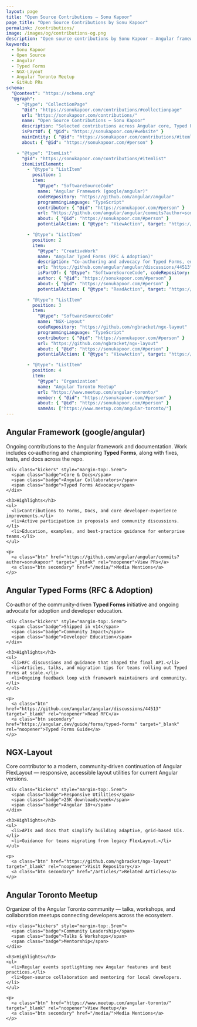 ```yaml
---
layout: page
title: "Open Source Contributions – Sonu Kapoor"
page_title: "Open Source Contributions by Sonu Kapoor"
permalink: /contributions/
image: /images/og/contributions-og.png
description: "Open source contributions by Sonu Kapoor — Angular framework (Typed Forms), NGX-Layout, and community leadership with Angular Toronto."
keywords:
  - Sonu Kapoor
  - Open Source
  - Angular
  - Typed Forms
  - NGX-Layout
  - Angular Toronto Meetup
  - GitHub PRs
schema:
  "@context": "https://schema.org"
  "@graph":
    - "@type": "CollectionPage"
      "@id": "https://sonukapoor.com/contributions/#collectionpage"
      url: "https://sonukapoor.com/contributions/"
      name: "Open Source Contributions – Sonu Kapoor"
      description: "Selected contributions across Angular core, Typed Forms, NGX-Layout, and community leadership."
      isPartOf: { "@id": "https://sonukapoor.com/#website" }
      mainEntity: { "@id": "https://sonukapoor.com/contributions/#itemlist" }
      about: { "@id": "https://sonukapoor.com/#person" }

    - "@type": "ItemList"
      "@id": "https://sonukapoor.com/contributions/#itemlist"
      itemListElement:
        - "@type": "ListItem"
          position: 1
          item:
            "@type": "SoftwareSourceCode"
            name: "Angular Framework (google/angular)"
            codeRepository: "https://github.com/angular/angular"
            programmingLanguage: "TypeScript"
            contributor: { "@id": "https://sonukapoor.com/#person" }
            url: "https://github.com/angular/angular/commits?author=sonukapoor"
            about: { "@id": "https://sonukapoor.com/#person" }
            potentialAction: { "@type": "ViewAction", target: "https://github.com/angular/angular/commits?author=sonukapoor" }

        - "@type": "ListItem"
          position: 2
          item:
            "@type": "CreativeWork"
            name: "Angular Typed Forms (RFC & Adoption)"
            description: "Co-authoring and advocacy for Typed Forms, educating teams and influencing adoption."
            url: "https://github.com/angular/angular/discussions/44513"
            isPartOf: { "@type": "SoftwareSourceCode", codeRepository: "https://github.com/angular/angular" }
            author: { "@id": "https://sonukapoor.com/#person" }
            about: { "@id": "https://sonukapoor.com/#person" }
            potentialAction: { "@type": "ReadAction", target: "https://github.com/angular/angular/discussions/44513" }

        - "@type": "ListItem"
          position: 3
          item:
            "@type": "SoftwareSourceCode"
            name: "NGX-Layout"
            codeRepository: "https://github.com/ngbracket/ngx-layout"
            programmingLanguage: "TypeScript"
            contributor: { "@id": "https://sonukapoor.com/#person" }
            url: "https://github.com/ngbracket/ngx-layout"
            about: { "@id": "https://sonukapoor.com/#person" }
            potentialAction: { "@type": "ViewAction", target: "https://github.com/ngbracket/ngx-layout" }

        - "@type": "ListItem"
          position: 4
          item:
            "@type": "Organization"
            name: "Angular Toronto Meetup"
            url: "https://www.meetup.com/angular-toronto/"
            member: { "@id": "https://sonukapoor.com/#person" }
            about: { "@id": "https://sonukapoor.com/#person" }
            sameAs: ["https://www.meetup.com/angular-toronto/"]
---
```


<div class="grid grid-2">
  <!-- Angular Framework -->
  <section class="card">
    <h2>Angular Framework (google/angular)</h2>
    <p class="muted">
      Ongoing contributions to the Angular framework and documentation. Work includes co‑authoring and championing <strong>Typed Forms</strong>, along with fixes, tests, and docs across the repo.
    </p>

    <div class="kickers" style="margin-top:.5rem">
      <span class="badge">Core & Docs</span>
      <span class="badge">Angular Collaborators</span>
      <span class="badge">Typed Forms Advocacy</span>
    </div>

    <h3>Highlights</h3>
    <ul>
      <li>Contributions to Forms, Docs, and core developer‑experience improvements.</li>
      <li>Active participation in proposals and community discussions.</li>
      <li>Education, examples, and best‑practice guidance for enterprise teams.</li>
    </ul>

    <p>
      <a class="btn" href="https://github.com/angular/angular/commits?author=sonukapoor" target="_blank" rel="noopener">View PRs</a>
      <a class="btn secondary" href="/media/">Media Mentions</a>
    </p>
  </section>

  <!-- Angular Typed Forms -->
  <section class="card">
    <h2>Angular Typed Forms (RFC & Adoption)</h2>
    <p class="muted">
      Co‑author of the community‑driven <strong>Typed Forms</strong> initiative and ongoing advocate for adoption and developer education.
    </p>

    <div class="kickers" style="margin-top:.5rem">
      <span class="badge">Shipped in v14</span>
      <span class="badge">Community Impact</span>
      <span class="badge">Developer Education</span>
    </div>

    <h3>Highlights</h3>
    <ul>
      <li>RFC discussions and guidance that shaped the final API.</li>
      <li>Articles, talks, and migration tips for teams rolling out Typed Forms at scale.</li>
      <li>Ongoing feedback loop with framework maintainers and community.</li>
    </ul>

    <p>
      <a class="btn" href="https://github.com/angular/angular/discussions/44513" target="_blank" rel="noopener">Read RFC</a>
      <a class="btn secondary" href="https://angular.dev/guide/forms/typed-forms" target="_blank" rel="noopener">Typed Forms Guide</a>
    </p>
  </section>

  <!-- NGX-Layout -->
  <section class="card">
    <h2>NGX‑Layout</h2>
    <p class="muted">
      Core contributor to a modern, community‑driven continuation of Angular FlexLayout — responsive, accessible layout utilities for current Angular versions.
    </p>

    <div class="kickers" style="margin-top:.5rem">
      <span class="badge">Responsive Utilities</span>
      <span class="badge">25K downloads/week</span>
      <span class="badge">Angular 18+</span>
    </div>

    <h3>Highlights</h3>
    <ul>
      <li>APIs and docs that simplify building adaptive, grid‑based UIs.</li>
      <li>Guidance for teams migrating from legacy FlexLayout.</li>
    </ul>

    <p>
      <a class="btn" href="https://github.com/ngbracket/ngx-layout" target="_blank" rel="noopener">Visit Repository</a>
      <a class="btn secondary" href="/articles/">Related Articles</a>
    </p>
  </section>

  <!-- Angular Toronto Meetup -->
  <section class="card">
    <h2>Angular Toronto Meetup</h2>
    <p class="muted">
      Organizer of the Angular Toronto community — talks, workshops, and collaboration meetups connecting developers across the ecosystem.
    </p>

    <div class="kickers" style="margin-top:.5rem">
      <span class="badge">Community Leadership</span>
      <span class="badge">Talks & Workshops</span>
      <span class="badge">Mentorship</span>
    </div>

    <h3>Highlights</h3>
    <ul>
      <li>Regular events spotlighting new Angular features and best practices.</li>
      <li>Open‑source collaboration and mentoring for local developers.</li>
    </ul>

    <p>
      <a class="btn" href="https://www.meetup.com/angular-toronto/" target="_blank" rel="noopener">View Meetup</a>
      <a class="btn secondary" href="/media/">Media Mentions</a>
    </p>
  </section>
</div>
